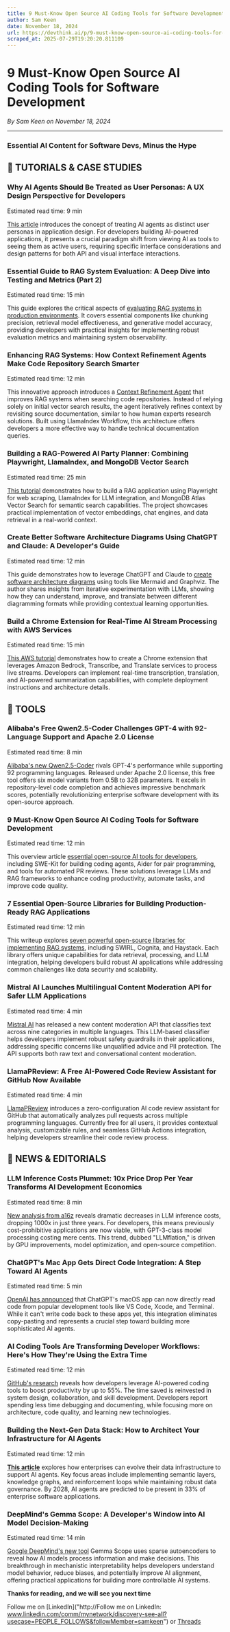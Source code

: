 ```yaml
---
title: 9 Must-Know Open Source AI Coding Tools for Software Development
author: Sam Keen
date: November 18, 2024
url: https://devthink.ai/p/9-must-know-open-source-ai-coding-tools-for-software-development
scraped_at: 2025-07-29T19:20:20.811109
---
```


# 9 Must-Know Open Source AI Coding Tools for Software Development

*By Sam Keen on November 18, 2024*

---

### **Essential AI Content for Software Devs,** **Minus the Hype**



## 📖 **TUTORIALS & CASE STUDIES**

### **Why AI Agents Should Be Treated as User Personas: A UX Design Perspective for Developers**

Estimated read time: 9 min



[This article]("https://uxdesign.cc/treating-ai-agents-as-personas-6ef0135bdcad") introduces the concept of treating AI agents as distinct user personas in application design. For developers building AI-powered applications, it presents a crucial paradigm shift from viewing AI as tools to seeing them as active users, requiring specific interface considerations and design patterns for both API and visual interface interactions.

### **Essential Guide to RAG System Evaluation: A Deep Dive into Testing and Metrics (Part 2)**

Estimated read time: 15 min



This guide explores the critical aspects of [evaluating RAG systems in production environments]("https://www.dailydoseofds.com/a-crash-course-on-building-rag-systems-part-2-with-implementations/"). It covers essential components like chunking precision, retrieval model effectiveness, and generative model accuracy, providing developers with practical insights for implementing robust evaluation metrics and maintaining system observability.

### **Enhancing RAG Systems: How Context Refinement Agents Make Code Repository Search Smarter**

Estimated read time: 12 min



This innovative approach introduces a [Context Refinement Agent]("https://www.llamaindex.ai/blog/rag-context-refinement-agent") that improves RAG systems when searching code repositories. Instead of relying solely on initial vector search results, the agent iteratively refines context by revisiting source documentation, similar to how human experts research solutions. Built using LlamaIndex Workflow, this architecture offers developers a more effective way to handle technical documentation queries.

### **Building a RAG-Powered AI Party Planner: Combining Playwright, LlamaIndex, and MongoDB Vector Search**

Estimated read time: 25 min

[This tutorial]("https://www.mongodb.com/developer/products/mongodb/trader-joes-llamaindex-vector-search/") demonstrates how to build a RAG application using Playwright for web scraping, LlamaIndex for LLM integration, and MongoDB Atlas Vector Search for semantic search capabilities. The project showcases practical implementation of vector embeddings, chat engines, and data retrieval in a real-world context.

### **Create Better Software Architecture Diagrams Using ChatGPT and Claude: A Developer's Guide**

Estimated read time: 12 min



This guide demonstrates how to leverage ChatGPT and Claude to [create software architecture diagrams]("https://thenewstack.io/how-to-create-software-diagrams-with-chatgpt-and-claude/") using tools like Mermaid and Graphviz. The author shares insights from iterative experimentation with LLMs, showing how they can understand, improve, and translate between different diagramming formats while providing contextual learning opportunities.

### **Build a Chrome Extension for Real-Time AI Stream Processing with AWS Services**

Estimated read time: 15 min



[This AWS tutorial]("https://aws.amazon.com/blogs/machine-learning/transcribe-translate-and-summarize-live-streams-in-your-browser-with-aws-ai-and-generative-ai-services/") demonstrates how to create a Chrome extension that leverages Amazon Bedrock, Transcribe, and Translate services to process live streams. Developers can implement real-time transcription, translation, and AI-powered summarization capabilities, with complete deployment instructions and architecture details.

##

## 🧰 **TOOLS**

### **Alibaba's Free Qwen2.5-Coder Challenges GPT-4 with 92-Language Support and Apache 2.0 License**

Estimated read time: 8 min



[Alibaba's new Qwen2.5-Coder]("https://venturebeat.com/ai/alibaba-new-ai-can-code-in-92-languages-and-its-completely-free/") rivals GPT-4's performance while supporting 92 programming languages. Released under Apache 2.0 license, this free tool offers six model variants from 0.5B to 32B parameters. It excels in repository-level code completion and achieves impressive benchmark scores, potentially revolutionizing enterprise software development with its open-source approach.

### **9 Must-Know Open Source AI Coding Tools for Software Development**

Estimated read time: 12 min

This overview article [essential open-source AI tools for developers]("https://dev.to/composiodev/9-open-source-ai-coding-tools-that-every-developer-should-know-28l4"), including SWE-Kit for building coding agents, Aider for pair programming, and tools for automated PR reviews. These solutions leverage LLMs and RAG frameworks to enhance coding productivity, automate tasks, and improve code quality.

### **7 Essential Open-Source Libraries for Building Production-Ready RAG Applications**

Estimated read time: 12 min

This writeup explores [seven powerful open-source libraries for implementing RAG systems]("https://dev.to/vectorpodcast/7-ai-open-source-libraries-to-build-rag-agents-ai-search-27bm"), including SWIRL, Cognita, and Haystack. Each library offers unique capabilities for data retrieval, processing, and LLM integration, helping developers build robust AI applications while addressing common challenges like data security and scalability.

### **Mistral AI Launches Multilingual Content Moderation API for Safer LLM Applications**

Estimated read time: 4 min



[Mistral AI]("https://mistral.ai/news/mistral-moderation/") has released a new content moderation API that classifies text across nine categories in multiple languages. This LLM-based classifier helps developers implement robust safety guardrails in their applications, addressing specific concerns like unqualified advice and PII protection. The API supports both raw text and conversational content moderation.

### **LlamaPReview: A Free AI-Powered Code Review Assistant for GitHub Now Available**

Estimated read time: 4 min



[LlamaPReview]("https://github.com/marketplace/llamapreview") introduces a zero-configuration AI code review assistant for GitHub that automatically analyzes pull requests across multiple programming languages. Currently free for all users, it provides contextual analysis, customizable rules, and seamless GitHub Actions integration, helping developers streamline their code review process.

## 📰 **NEWS & EDITORIALS**

### **LLM Inference Costs Plummet: 10x Price Drop Per Year Transforms AI Development Economics**

Estimated read time: 8 min



[New analysis from a16z]("https://a16z.com/llmflation-llm-inference-cost/") reveals dramatic decreases in LLM inference costs, dropping 1000x in just three years. For developers, this means previously cost-prohibitive applications are now viable, with GPT-3-class model processing costing mere cents. This trend, dubbed "LLMflation," is driven by GPU improvements, model optimization, and open-source competition.

### **ChatGPT's Mac App Gets Direct Code Integration: A Step Toward AI Agents**

Estimated read time: 5 min



[OpenAI has announced]("https://techcrunch.com/2024/11/14/chatgpt-can-now-read-some-of-your-macs-desktop-apps/") that ChatGPT's macOS app can now directly read code from popular development tools like VS Code, Xcode, and Terminal. While it can't write code back to these apps yet, this integration eliminates copy-pasting and represents a crucial step toward building more sophisticated AI agents.

### **AI Coding Tools Are Transforming Developer Workflows: Here's How They're Using the Extra Time**

Estimated read time: 12 min

[GitHub's research]("https://github.blog/ai-and-ml/generative-ai/how-developers-spend-the-time-they-save-thanks-to-ai-coding-tools/") reveals how developers leverage AI-powered coding tools to boost productivity by up to 55%. The time saved is reinvested in system design, collaboration, and skill development. Developers report spending less time debugging and documenting, while focusing more on architecture, code quality, and learning new technologies.

### **Building the Next-Gen Data Stack: How to Architect Your Infrastructure for AI Agents**

Estimated read time: 12 min

[**This article**]("https://venturebeat.com/data-infrastructure/the-new-paradigm-architecting-the-data-stack-for-ai-agents/") explores how enterprises can evolve their data infrastructure to support AI agents. Key focus areas include implementing semantic layers, knowledge graphs, and reinforcement loops while maintaining robust data governance. By 2028, AI agents are predicted to be present in 33% of enterprise software applications.

### **DeepMind's Gemma Scope: A Developer's Window into AI Model Decision-Making**

Estimated read time: 14 min



[Google DeepMind's new tool]("https://www.technologyreview.com/2024/11/14/1106871/google-deepmind-has-a-new-way-to-look-inside-an-ais-mind/amp/") Gemma Scope uses sparse autoencoders to reveal how AI models process information and make decisions. This breakthrough in mechanistic interpretability helps developers understand model behavior, reduce biases, and potentially improve AI alignment, offering practical applications for building more controllable AI systems.

**Thanks for reading, and we will see you next time**

Follow me on [LinkedIn]("http://Follow me on LinkedIn: www.linkedin.com/comm/mynetwork/discovery-see-all?usecase=PEOPLE_FOLLOWS&followMember=samkeen") or [Threads](https://www.threads.net/@sam.keen"https://www.threads.net/@sam.keen")
